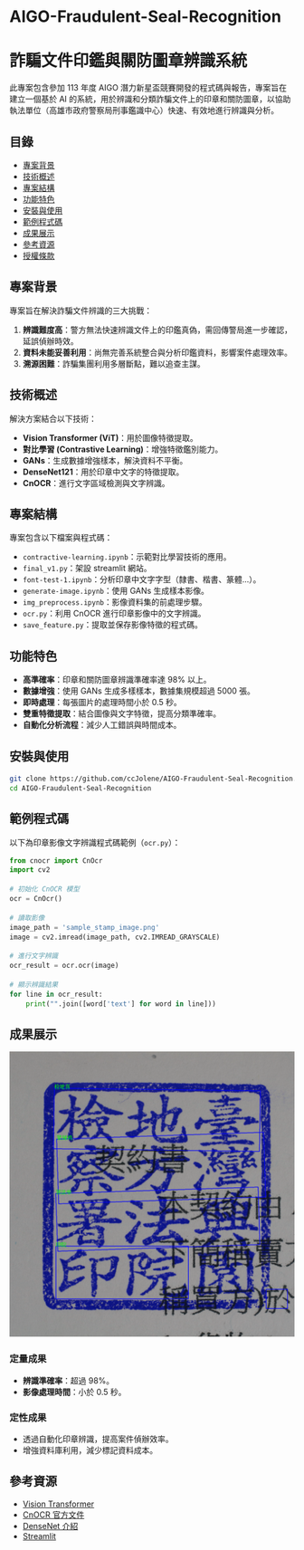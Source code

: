 # AIGO-Fraudulent-Seal-Recognition

# 詐騙文件印鑑與關防圖章辨識系統

此專案包含參加 113 年度 AIGO 潛力新星盃競賽開發的程式碼與報告，專案旨在建立一個基於 AI 的系統，用於辨識和分類詐騙文件上的印章和關防圖章，以協助執法單位（高雄市政府警察局刑事鑑識中心）快速、有效地進行辨識與分析。

## 目錄

- [專案背景](#專案背景)
- [技術概述](#技術概述)
- [專案結構](#專案結構)
- [功能特色](#功能特色)
- [安裝與使用](#安裝與使用)
- [範例程式碼](#範例程式碼)
- [成果展示](#成果展示)
- [參考資源](#參考資源)
- [授權條款](#授權條款)

## 專案背景

專案旨在解決詐騙文件辨識的三大挑戰：

1. **辨識難度高**：警方無法快速辨識文件上的印鑑真偽，需回傳警局進一步確認，延誤偵辦時效。
2. **資料未能妥善利用**：尚無完善系統整合與分析印鑑資料，影響案件處理效率。
3. **溯源困難**：詐騙集團利用多層斷點，難以追查主謀。

## 技術概述

解決方案結合以下技術：

- **Vision Transformer (ViT)**：用於圖像特徵提取。
- **對比學習 (Contrastive Learning)**：增強特徵鑑別能力。
- **GANs**：生成數據增強樣本，解決資料不平衡。
- **DenseNet121**：用於印章中文字的特徵提取。
- **CnOCR**：進行文字區域檢測與文字辨識。

## 專案結構

專案包含以下檔案與程式碼：

- `contractive-learning.ipynb`：示範對比學習技術的應用。
- `final_v1.py`：架設 streamlit 網站。
- `font-test-1.ipynb`：分析印章中文字字型（隸書、楷書、篆體...）。
- `generate-image.ipynb`：使用 GANs 生成樣本影像。
- `img_preprocess.ipynb`：影像資料集的前處理步驟。
- `ocr.py`：利用 CnOCR 進行印章影像中的文字辨識。
- `save_feature.py`：提取並保存影像特徵的程式碼。

## 功能特色

- **高準確率**：印章和關防圖章辨識準確率達 98% 以上。
- **數據增強**：使用 GANs 生成多樣樣本，數據集規模超過 5000 張。
- **即時處理**：每張圖片的處理時間小於 0.5 秒。
- **雙重特徵提取**：結合圖像與文字特徵，提高分類準確率。
- **自動化分析流程**：減少人工錯誤與時間成本。

## 安裝與使用

```bash
git clone https://github.com/ccJolene/AIGO-Fraudulent-Seal-Recognition.git
cd AIGO-Fraudulent-Seal-Recognition
```

## 範例程式碼

以下為印章影像文字辨識程式碼範例（`ocr.py`）：

```python
from cnocr import CnOcr
import cv2

# 初始化 CnOCR 模型
ocr = CnOcr()

# 讀取影像
image_path = 'sample_stamp_image.png'
image = cv2.imread(image_path, cv2.IMREAD_GRAYSCALE)

# 進行文字辨識
ocr_result = ocr.ocr(image)

# 顯示辨識結果
for line in ocr_result:
    print("".join([word['text'] for word in line]))
```

## 成果展示

![文字辨識結果](figure/output_with_bboxes_val10.png)

### 定量成果
- **辨識準確率**：超過 98%。
- **影像處理時間**：小於 0.5 秒。

### 定性成果
- 透過自動化印章辨識，提高案件偵辦效率。
- 增強資料庫利用，減少標記資料成本。

## 參考資源

- [Vision Transformer](https://pytorch.org/vision/main/models/vision_transformer.html)
- [CnOCR 官方文件](https://cnocr.readthedocs.io/zh-cn/stable/)
- [DenseNet 介紹](https://pytorch.org/hub/pytorch_vision_densenet/)
- [Streamlit](https://streamlit.io/)

